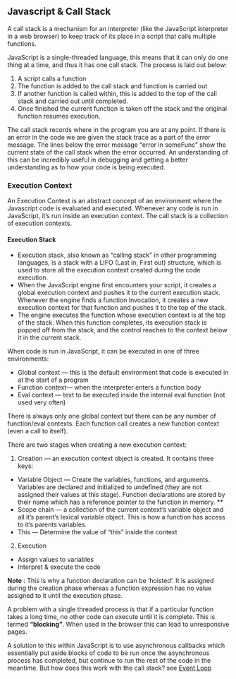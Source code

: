 ## Javascript & Call Stack

A call stack is a mechanism for an interpreter (like the JavaScript interpreter in a web browser) to keep track of its place in a script that calls multiple functions.

JavaScript is a single-threaded language, this means that it can only do one thing at a time, and thus it has one call stack. The process is laid out below:
1. A script calls a function
2. The function is added to the call stack and function is carried out
3. If another function is called within, this is added to the top of the call stack and carried out until completed.
4. Once finished the current function is taken off the stack and the original function resumes execution.

The call stack records where in the program you are at any point. If there is an error in the code we are given the stack trace as a part of the error message. The lines below the error message “error in someFunc” show the current state of the call stack when the error occurred. An understanding of this can be incredibly useful in debugging and getting a better understanding as to how your code is being executed.


### Execution Context

An Execution Context is an abstract concept of an environment where the Javascript code is evaluated and executed. Whenever any code is run in JavaScript, it’s run inside an execution context.
The call stack is a collection of execution contexts.


#### Execution Stack

- Execution stack, also known as “calling stack” in other programming languages, is a stack with a LIFO (Last in, First out) structure, which is used to store all the execution context created during the code execution.
- When the JavaScript engine first encounters your script, it creates a global execution context and pushes it to the current execution stack. Whenever the engine finds a function invocation, it creates a new execution context for that function and pushes it to the top of the stack.
- The engine executes the function whose execution context is at the top of the stack. When this function completes, its execution stack is popped off from the stack, and the control reaches to the context below it in the current stack.

When code is run in JavaScript, it can be executed in one of three environments:
- Global context — this is the default environment that code is executed in at the start of a program
- Function context— when the interpreter enters a function body
- Eval context — text to be executed inside the internal eval function (not used very often)

There is always only one global context but there can be any number of function/eval contexts. Each function call creates a new function context (even a call to itself).

There are two stages when creating a new execution context:
1. Creation — an execution context object is created. It contains three keys:

- Variable Object — Create the variables, functions, and arguments. Variables are declared and initialized to undefined (they are not assigned their values at this stage). Function declarations are stored by their name which has a reference pointer to the function in memory. **
- Scope chain — a collection of the current context’s variable object and all it’s parent’s lexical variable object. This is how a function has access to it’s parents variables.
- This — Determine the value of “this” inside the context

2. Execution
- Assign values to variables
- Interpret & execute the code

__Note__ : This is why a function declaration can be ‘hoisted’. It is assigned during the creation phase whereas a function expression has no value assigned to it until the execution phase.

A problem with a single threaded process is that if a particular function takes a long time, no other code can execute until it is complete. This is termed __“blocking”__. When used in the browser this can lead to unresponsive pages.

A solution to this within JavaScript is to use asynchronous callbacks which essentially put aside blocks of code to be run once the asynchronous process has completed, but continue to run the rest of the code in the meantime.
But how does this work with the call stack? see [Event Loop](./event_loop.md)
